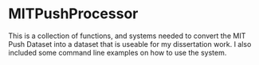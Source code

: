 # MITPushProcessor

This is a collection of functions, and systems needed to convert the MIT Push Dataset into a dataset that is useable for my dissertation work. I also included some command line examples on how to use the system. 
